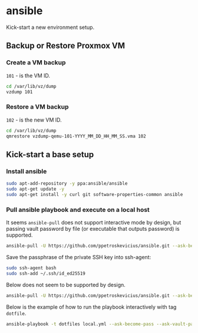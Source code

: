 # ansible

Kick-start a new environment setup.

## Backup or Restore Proxmox VM

### Create a VM backup

`101` - is the VM ID.

```sh
cd /var/lib/vz/dump
vzdump 101
```

### Restore a VM backup

`102` - is the new VM ID.

```sh
cd /var/lib/vz/dump 
qmrestore vzdump-qemu-101-YYYY_MM_DD_HH_MM_SS.vma 102
```

## Kick-start a base setup

### Install ansible

```sh
sudo apt-add-repository -y ppa:ansible/ansible
sudo apt-get update -y
sudo apt-get install -y curl git software-properties-common ansible
```

### Pull ansible playbook and execute on a local host

It seems `ansible-pull` does not support interactive mode by design, but passing vault password by file (or executable that outputs password) is supported.

```sh
ansible-pull -U https://github.com/ppetroskevicius/ansible.git --ask-become-pass --vault-password-file ~/vault_pass.txt
```

Save the passphrase of the private SSH key into ssh-agent:
```sh
sudo ssh-agent bash
sudo ssh-add ~/.ssh/id_ed25519
```

Below does not seem to be supported by design. 

```sh
ansible-pull -U https://github.com/ppetroskevicius/ansible.git --ask-become-pass --ask-vault-pass
```

Below is the example of how to run the playbook interactively with tag `dotfile`.

```sh
ansible-playbook -t dotfiles local.yml --ask-become-pass --ask-vault-pass
```
